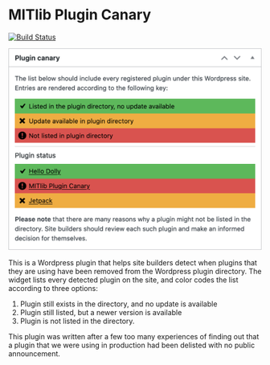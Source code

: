 # MITlib Plugin Canary

[![Build Status](https://travis-ci.org/MITLibraries/mitlib-plugin-canary.svg?branch=master)](https://travis-ci.org/MITLibraries/mitlib-plugin-canary)

![Screenshot of Plugin Canary widget](https://github.com/MITLibraries/mitlib-plugin-canary/raw/master/screenshot.png)

This is a Wordpress plugin that helps site builders detect when plugins that they are using have been removed from the Wordpress plugin directory. The widget lists every detected plugin on the site, and color codes the list according to three options:

1. Plugin still exists in the directory, and no update is available
2. Plugin still listed, but a newer version is available
3. Plugin is not listed in the directory.

This plugin was written after a few too many experiences of finding out that a plugin that we were using in production had been delisted with no public announcement.

